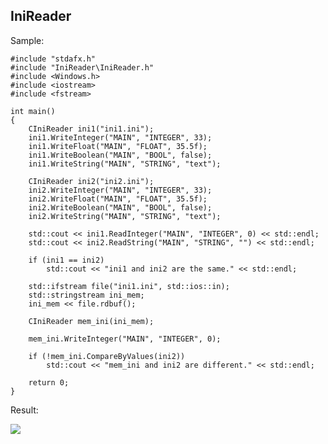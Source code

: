 IniReader
----------------
Sample:
    
    #include "stdafx.h"
    #include "IniReader\IniReader.h"
    #include <Windows.h>
    #include <iostream>
    #include <fstream>
    
    int main()
    {
        CIniReader ini1("ini1.ini");
        ini1.WriteInteger("MAIN", "INTEGER", 33);
        ini1.WriteFloat("MAIN", "FLOAT", 35.5f);
        ini1.WriteBoolean("MAIN", "BOOL", false);
        ini1.WriteString("MAIN", "STRING", "text");
    
        CIniReader ini2("ini2.ini");
        ini2.WriteInteger("MAIN", "INTEGER", 33);
        ini2.WriteFloat("MAIN", "FLOAT", 35.5f);
        ini2.WriteBoolean("MAIN", "BOOL", false);
        ini2.WriteString("MAIN", "STRING", "text");
    
        std::cout << ini1.ReadInteger("MAIN", "INTEGER", 0) << std::endl;
        std::cout << ini2.ReadString("MAIN", "STRING", "") << std::endl;
    
        if (ini1 == ini2)
            std::cout << "ini1 and ini2 are the same." << std::endl;
    
        std::ifstream file("ini1.ini", std::ios::in);
        std::stringstream ini_mem;
        ini_mem << file.rdbuf();
    
        CIniReader mem_ini(ini_mem);
    
        mem_ini.WriteInteger("MAIN", "INTEGER", 0);
    
        if (!mem_ini.CompareByValues(ini2))
            std::cout << "mem_ini and ini2 are different." << std::endl;
    
        return 0;
    }

Result:

![](http://i.imgur.com/LyqVYN7.png)